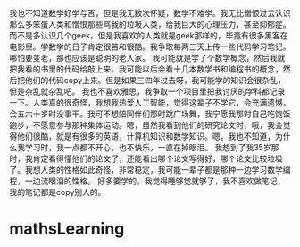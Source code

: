 我也不知道数学好学与否，但是我无数次怀疑，数学不难学。我无比憎恨过去认识那么多笨蛋人类和憎恨那些骂我的垃圾人类，给我巨大的心理压力，甚至抑郁症。而不是多认识几个geek，但是我喜欢的人类就是geek那样的，毕竟有很多黑客在电影里。学数学的日子肯定很苦和很酷。我争取每两三天上传一些代码学习笔记。哪怕要变老，那也应该是聪明的老人家。
我可能就是学了个数学概念，然后我就把我看的书里的代码给敲上来。我可能以后会看十几本数学书和编程书的概念，然后把他们的代码copy上来。但是如果三四年过去呀，我可能学的知识会很杂乱，但是杂乱就杂乱吧。
我也不喜欢雅思，我争取一个项目里把我讨厌的学科都记录一下。人类真的很奇怪，我想我热爱人工智能，觉得这辈子不学它，会充满遗憾，会五六十岁时没事干。我可不想陪同伴们那时跳广场舞，我宁愿我那时自己吃饱饭跑步，不愿意参与那种集体运动。嗯，虽然我看到他们的研究论文时，哦，我会觉得他们很酷，就是有很多的英语，计算机知识和数学知识。嗯，我也不知道，为什么我学习时，我一点都不开心，也不快乐，一直在掉眼泪。
我想到了我35岁那时，我肯定看得懂他们的论文了，还能看出哪个论文写得好，哪个论文比较垃圾了。我想人类的性格如此奇怪，非常稳定，我可能一辈子都是那种一边学习数学编程，一边流眼泪的性格。
好多要学的，我觉得睡够觉就够了，我不喜欢做笔记，我的笔记都是copy别人的。
# mathsLearning
